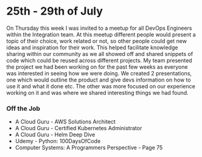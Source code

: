 # 25th - 29th of July

On Thursday this week I was invited to a meetup for all DevOps Engineers within the Integration team. At this meetup different people would present a topic of their choice, work related or not, so other people could get new ideas and inspiration for their work. This helped facilitate knowledge sharing within our community as we all showed off and shared snippets of code which could be reused across different projects. My team presented the project we had been working on for the past few weeks as everyone was interested in seeing how we were doing. We created 2 presentations, one which would outline the product and give devs information on how to use it and what it done etc. The other was more focused on our experience working on it and was where we shared interesting things we had found.

### Off the Job

- A Cloud Guru - AWS Solutions Architect
- A Cloud Guru - Certified Kubernetes Administrator
- A Cloud Guru - Helm Deep Dive
- Udemy - Python: 100DaysOfCode
- Computer Systems: A Programmers Perspective - Page 75
